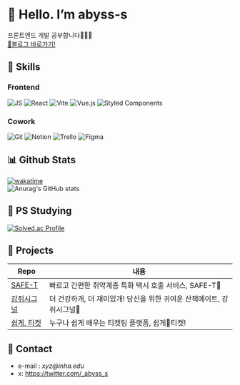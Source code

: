# 💖 Hello. I’m abyss-s

프론트엔드 개발 공부합니다😶‍🌫️🫧  
[🔗블로그 바로가기!](https://tomymoon.tistory.com/)

## 🔧 Skills

### Frontend

![JS](https://img.shields.io/badge/JavaScript-F7DF1E?style=for-the-badge&logo=JavaScript&logoColor=white)
![React](https://img.shields.io/badge/React-20232A?style=for-the-badge&logo=react&logoColor=61DAFB)
![Vite](https://img.shields.io/badge/vite-%23646CFF.svg?style=for-the-badge&logo=vite&logoColor=white)
![Vue.js](https://img.shields.io/badge/Vue.js-35495E?style=for-the-badge&logo=vue.js&logoColor=4FC08D) 
![Styled Components](https://img.shields.io/badge/styled--components-DB7093?style=for-the-badge&logo=styled-components&logoColor=white) 


### Cowork

![Git](https://img.shields.io/badge/GIT-E44C30?style=for-the-badge&logo=git&logoColor=white)
![Notion](https://img.shields.io/badge/Notion-000000?style=for-the-badge&logo=notion&logoColor=white)
![Trello](https://img.shields.io/badge/Trello-0052CC?style=for-the-badge&logo=trello&logoColor=white)
![Figma](https://img.shields.io/badge/Figma-F24E1E?style=for-the-badge&logo=figma&logoColor=white)


## 📊 Github Stats

[![wakatime](https://wakatime.com/badge/user/e8136b2d-915e-4640-a259-f1b1116f7e3d.svg)](https://wakatime.com/@e8136b2d-915e-4640-a259-f1b1116f7e3d)  
![Anurag's GitHub stats](https://github-readme-stats.vercel.app/api?username=abyss-s&count_private=true)

## 💎 PS Studying

[![Solved.ac Profile](http://mazassumnida.wtf/api/generate_badge?boj=abyss)](https://solved.ac/abyss)

<!--
참고:
https://hulrud.tistory.com/3#article-3--readme-widgets
https://github.com/Envoy-VC/awesome-badges
-->

## 🔎 Projects

| Repo                                                                       | 내용                                                                  |
| -------------------------------------------------------------------------- | --------------------------------------------------------------------- |
| [SAFE-T](https://github.com/likelion-inha-hackathon-2/Summerthon-FE)       | 빠르고 간편한 취약계층 특화 택시 호출 서비스, SAFE-T🚕                |
| [강쥐시그널](https://github.com/likelion-inha-hackathon-2/Meong-Signal-FE) | 더 건강하개, 더 재미있개! 당신을 위한 귀여운 산책메이트, 강쥐시그널🐶 |
| [쉽게, 티켓](https://github.com/Easy-Ti-cket/easy-ticket)                  | 누구나 쉽게 배우는 티켓팅 플랫폼, 쉽게🎫티켓!                         |

## 🫧 Contact

- e-mail : _xyz@inha.edu_
- x: <https://twitter.com/_abyss_s>
